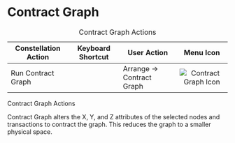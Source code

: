 # Contract Graph

<table class="table table-striped">
<caption>Contract Graph Actions</caption>
<thead>
<tr class="header">
<th>Constellation Action</th>
<th>Keyboard Shortcut</th>
<th>User Action</th>
<th style="text-align: center;">Menu Icon</th>
</tr>
</thead>
<tbody>
<tr class="odd">
<td>Run Contract Graph</td>
<td></td>
<td>Arrange -&gt; Contract Graph</td>
<td style="text-align: center;"><img src="../constellation/CoreArrangementPlugins/src/au/gov/asd/tac/constellation/plugins/arrangements/docs/resources/contractGraph.png" alt="Contract Graph Icon" /></td>
</tr>
</tbody>
</table>

Contract Graph Actions

Contract Graph alters the X, Y, and Z attributes of the selected nodes
and transactions to contract the graph. This reduces the graph to a
smaller physical space.
